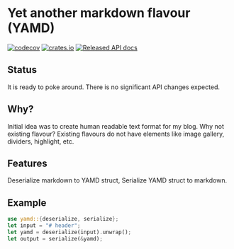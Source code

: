 # Yet another markdown flavour (YAMD)
[![codecov](https://codecov.io/gh/Lurk/yamd/branch/main/graph/badge.svg?token=F8KRUYI1AA)](https://codecov.io/gh/Lurk/yamd)
[![crates.io](https://img.shields.io/crates/v/yamd.svg)](https://crates.io/crates/yamd)
[![Released API docs](https://docs.rs/yamd/badge.svg)](https://docs.rs/yamd)

## Status

It is ready to poke around. There is no significant API changes expected.

## Why?

Initial idea was to create human readable text format for my blog. Why not existing flavour? 
Existing flavours do not have elements like image gallery, dividers, highlight, etc.

## Features

Deserialize markdown to YAMD struct, Serialize YAMD struct to markdown.

## Example

```rust
use yamd::{deserialize, serialize};
let input = "# header";
let yamd = deserialize(input).unwrap();
let output = serialize(&yamd);
```



